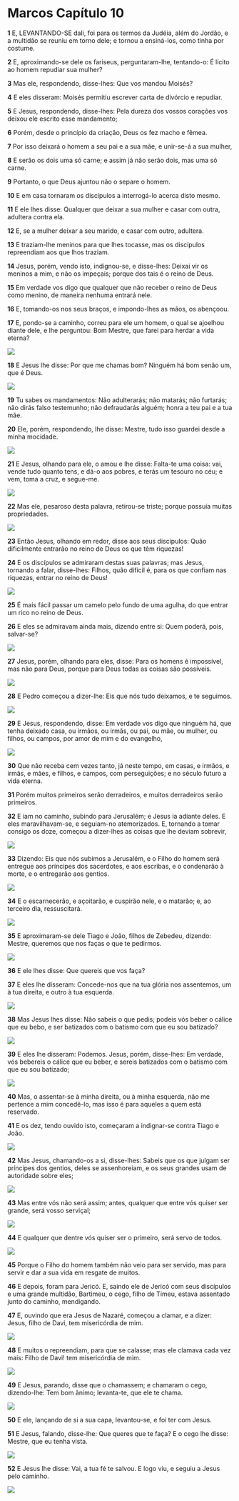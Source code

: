 # Marcos Capítulo 10

**1** 	E, LEVANTANDO-SE dali, foi para os termos da Judéia, além do Jordão, e a multidão se reuniu em torno dele; e tornou a ensiná-los, como tinha por costume.

**2** 	E, aproximando-se dele os fariseus, perguntaram-lhe, tentando-o: É lícito ao homem repudiar sua mulher?

**3** 	Mas ele, respondendo, disse-lhes: Que vos mandou Moisés?

**4** 	E eles disseram: Moisés permitiu escrever carta de divórcio e repudiar.

**5** 	E Jesus, respondendo, disse-lhes: Pela dureza dos vossos corações vos deixou ele escrito esse mandamento;

**6** 	Porém, desde o princípio da criação, Deus os fez macho e fêmea.

**7** 	Por isso deixará o homem a seu pai e a sua mãe, e unir-se-á a sua mulher,

**8** 	E serão os dois uma só carne; e assim já não serão dois, mas uma só carne.

**9** 	Portanto, o que Deus ajuntou não o separe o homem.

**10** 	E em casa tornaram os discípulos a interrogá-lo acerca disto mesmo.

**11** 	E ele lhes disse: Qualquer que deixar a sua mulher e casar com outra, adultera contra ela.

**12** 	E, se a mulher deixar a seu marido, e casar com outro, adultera.

**13** 	E traziam-lhe meninos para que lhes tocasse, mas os discípulos repreendiam aos que lhos traziam.

**14** 	Jesus, porém, vendo isto, indignou-se, e disse-lhes: Deixai vir os meninos a mim, e não os impeçais; porque dos tais é o reino de Deus.

**15** 	Em verdade vos digo que qualquer que não receber o reino de Deus como menino, de maneira nenhuma entrará nele.

**16** 	E, tomando-os nos seus braços, e impondo-lhes as mãos, os abençoou.

**17** 	E, pondo-se a caminho, correu para ele um homem, o qual se ajoelhou diante dele, e lhe perguntou: Bom Mestre, que farei para herdar a vida eterna?

![](../Images/SweetPublishing/40-19-1.jpg) 

**18** 	E Jesus lhe disse: Por que me chamas bom? Ninguém há bom senão um, que é Deus.

![](../Images/SweetPublishing/40-19-2.jpg) 

**19** 	Tu sabes os mandamentos: Não adulterarás; não matarás; não furtarás; não dirás falso testemunho; não defraudarás alguém; honra a teu pai e a tua mãe.

**20** 	Ele, porém, respondendo, lhe disse: Mestre, tudo isso guardei desde a minha mocidade.

![](../Images/SweetPublishing/40-19-3.jpg) 

**21** 	E Jesus, olhando para ele, o amou e lhe disse: Falta-te uma coisa: vai, vende tudo quanto tens, e dá-o aos pobres, e terás um tesouro no céu; e vem, toma a cruz, e segue-me.

![](../Images/SweetPublishing/40-19-4.jpg) 

**22** 	Mas ele, pesaroso desta palavra, retirou-se triste; porque possuía muitas propriedades.

![](../Images/SweetPublishing/40-19-5.jpg) 

**23** 	Então Jesus, olhando em redor, disse aos seus discípulos: Quão dificilmente entrarão no reino de Deus os que têm riquezas!

**24** 	E os discípulos se admiraram destas suas palavras; mas Jesus, tornando a falar, disse-lhes: Filhos, quão difícil é, para os que confiam nas riquezas, entrar no reino de Deus!

![](../Images/SweetPublishing/40-19-6.jpg) 

**25** 	É mais fácil passar um camelo pelo fundo de uma agulha, do que entrar um rico no reino de Deus.

**26** 	E eles se admiravam ainda mais, dizendo entre si: Quem poderá, pois, salvar-se?

![](../Images/SweetPublishing/40-19-7.jpg) 

**27** 	Jesus, porém, olhando para eles, disse: Para os homens é impossível, mas não para Deus, porque para Deus todas as coisas são possíveis.

![](../Images/SweetPublishing/40-19-8.jpg) 

**28** 	E Pedro começou a dizer-lhe: Eis que nós tudo deixamos, e te seguimos.

![](../Images/SweetPublishing/40-19-9.jpg) 

**29** 	E Jesus, respondendo, disse: Em verdade vos digo que ninguém há, que tenha deixado casa, ou irmãos, ou irmãs, ou pai, ou mãe, ou mulher, ou filhos, ou campos, por amor de mim e do evangelho,

![](../Images/SweetPublishing/40-19-10.jpg) 

**30** 	Que não receba cem vezes tanto, já neste tempo, em casas, e irmãos, e irmãs, e mães, e filhos, e campos, com perseguições; e no século futuro a vida eterna.

**31** 	Porém muitos primeiros serão derradeiros, e muitos derradeiros serão primeiros.

**32** 	E iam no caminho, subindo para Jerusalém; e Jesus ia adiante deles. E eles maravilhavam-se, e seguiam-no atemorizados. E, tornando a tomar consigo os doze, começou a dizer-lhes as coisas que lhe deviam sobrevir,

![](../Images/SweetPublishing/41-10-13.jpg) 

**33** 	Dizendo: Eis que nós subimos a Jerusalém, e o Filho do homem será entregue aos príncipes dos sacerdotes, e aos escribas, e o condenarão à morte, e o entregarão aos gentios.

![](../Images/SweetPublishing/41-10-11.jpg) 

**34** 	E o escarnecerão, e açoitarão, e cuspirão nele, e o matarão; e, ao terceiro dia, ressuscitará.

![](../Images/SweetPublishing/41-10-12.jpg) 

**35** 	E aproximaram-se dele Tiago e João, filhos de Zebedeu, dizendo: Mestre, queremos que nos faças o que te pedirmos.

![](../Images/SweetPublishing/41-10-14.jpg) 

**36** 	E ele lhes disse: Que quereis que vos faça?

**37** 	E eles lhe disseram: Concede-nos que na tua glória nos assentemos, um à tua direita, e outro à tua esquerda.

![](../Images/SweetPublishing/41-10-15.jpg) 

**38** 	Mas Jesus lhes disse: Não sabeis o que pedis; podeis vós beber o cálice que eu bebo, e ser batizados com o batismo com que eu sou batizado?

![](../Images/SweetPublishing/41-10-16.jpg) 

**39** 	E eles lhe disseram: Podemos. Jesus, porém, disse-lhes: Em verdade, vós bebereis o cálice que eu beber, e sereis batizados com o batismo com que eu sou batizado;

![](../Images/SweetPublishing/41-10-17.jpg) 

**40** 	Mas, o assentar-se à minha direita, ou à minha esquerda, não me pertence a mim concedê-lo, mas isso é para aqueles a quem está reservado.

**41** 	E os dez, tendo ouvido isto, começaram a indignar-se contra Tiago e João.

![](../Images/SweetPublishing/41-10-18.jpg) 

**42** 	Mas Jesus, chamando-os a si, disse-lhes: Sabeis que os que julgam ser príncipes dos gentios, deles se assenhoreiam, e os seus grandes usam de autoridade sobre eles;

![](../Images/SweetPublishing/41-10-19.jpg) 

**43** 	Mas entre vós não será assim; antes, qualquer que entre vós quiser ser grande, será vosso serviçal;

![](../Images/SweetPublishing/41-10-20.jpg) 

**44** 	E qualquer que dentre vós quiser ser o primeiro, será servo de todos.

![](../Images/SweetPublishing/41-10-21.jpg) 

**45** 	Porque o Filho do homem também não veio para ser servido, mas para servir e dar a sua vida em resgate de muitos.

**46** 	E depois, foram para Jericó. E, saindo ele de Jericó com seus discípulos e uma grande multidão, Bartimeu, o cego, filho de Timeu, estava assentado junto do caminho, mendigando.

**47** 	E, ouvindo que era Jesus de Nazaré, começou a clamar, e a dizer: Jesus, filho de Davi, tem misericórdia de mim.

![](../Images/SweetPublishing/42-18-18.jpg) 

**48** 	E muitos o repreendiam, para que se calasse; mas ele clamava cada vez mais: Filho de Davi! tem misericórdia de mim.

![](../Images/SweetPublishing/42-18-17.jpg) 

**49** 	E Jesus, parando, disse que o chamassem; e chamaram o cego, dizendo-lhe: Tem bom ânimo; levanta-te, que ele te chama.

![](../Images/SweetPublishing/42-18-19.jpg) 

**50** 	E ele, lançando de si a sua capa, levantou-se, e foi ter com Jesus.

**51** 	E Jesus, falando, disse-lhe: Que queres que te faça? E o cego lhe disse: Mestre, que eu tenha vista.

![](../Images/SweetPublishing/42-18-20.jpg) 

**52** 	E Jesus lhe disse: Vai, a tua fé te salvou. E logo viu, e seguiu a Jesus pelo caminho.

![](../Images/SweetPublishing/42-18-21.jpg) 

